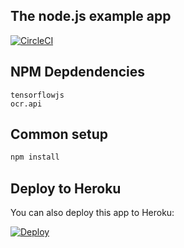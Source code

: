 ## The node.js example app

[![CircleCI](https://img.shields.io/circleci/project/github/contentful/the-example-app.nodejs.svg)](https://circleci.com/gh/contentful/the-example-app.nodejs)

## NPM Depdendencies
```
tensorflowjs
ocr.api

```

## Common setup



```bash
npm install
```

## Deploy to Heroku
You can also deploy this app to Heroku:

[![Deploy](https://www.herokucdn.com/deploy/button.svg)](https://heroku.com/deploy)